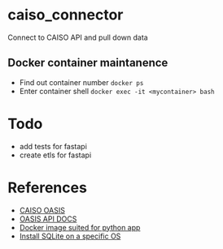 # caiso_connector
Connect to CAISO API and pull down data 

## Docker container maintanence 
- Find out container number `docker ps`
- Enter container shell `docker exec -it <mycontainer> bash`

# Todo 
- add tests for fastapi 
- create etls for fastapi  


# References 
- [CAISO OASIS](http://oasis.caiso.com/mrioasis/logon.do?reason=application.baseAction.noSession#)
- [OASIS API DOCS](http://www.caiso.com/Documents/OASISFrequentlyAskedQuestions.pdf#search=OASIS%20API)
- [Docker image suited for python app](https://pythonspeed.com/articles/base-image-python-docker-images/)
- [Install SQLite on a specific OS](https://www.tutorialspoint.com/sqlite/sqlite_installation.htm)